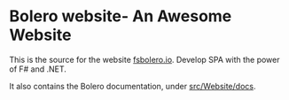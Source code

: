 # Bolero website- An Awesome Website

This is the source for the website [fsbolero.io](https://fsbolero.io).
Develop SPA with the power of F#  and .NET.

It also contains the Bolero documentation, under [src/Website/docs](src/Website/docs).
